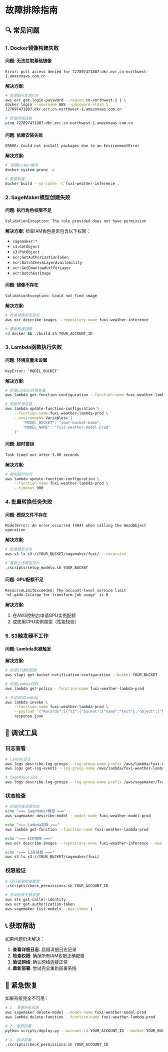 # 故障排除指南

## 🔍 常见问题

### 1. Docker镜像构建失败

#### 问题: 无法拉取基础镜像
```
Error: pull access denied for 727897471807.dkr.ecr.cn-northwest-1.amazonaws.com.cn
```

**解决方案:**
```bash
# 登录AWS官方ECR
aws ecr get-login-password --region cn-northwest-1 | \
docker login --username AWS --password-stdin \
727897471807.dkr.ecr.cn-northwest-1.amazonaws.com.cn

# 检查网络连接
ping 727897471807.dkr.ecr.cn-northwest-1.amazonaws.com.cn
```

#### 问题: 依赖安装失败
```
ERROR: Could not install packages due to an EnvironmentError
```

**解决方案:**
```bash
# 清理Docker缓存
docker system prune -a

# 重新构建
docker build --no-cache -t fuxi-weather-inference .
```

### 2. SageMaker模型创建失败

#### 问题: 执行角色权限不足
```
ValidationException: The role provided does not have permission
```

**解决方案:**
检查IAM角色是否包含以下权限：
- `sagemaker:*`
- `s3:GetObject`
- `s3:PutObject`
- `ecr:GetAuthorizationToken`
- `ecr:BatchCheckLayerAvailability`
- `ecr:GetDownloadUrlForLayer`
- `ecr:BatchGetImage`

#### 问题: 镜像不存在
```
ValidationException: Could not find image
```

**解决方案:**
```bash
# 检查镜像是否存在
aws ecr describe-images --repository-name fuxi-weather-inference

# 重新构建镜像
cd docker && ./build.sh YOUR_ACCOUNT_ID
```

### 3. Lambda函数执行失败

#### 问题: 环境变量未设置
```
KeyError: 'MODEL_BUCKET'
```

**解决方案:**
```bash
# 检查Lambda环境变量
aws lambda get-function-configuration --function-name fuxi-weather-lambda-prod

# 更新环境变量
aws lambda update-function-configuration \
    --function-name fuxi-weather-lambda-prod \
    --environment Variables='{
        "MODEL_BUCKET": "your-bucket-name",
        "MODEL_NAME": "fuxi-weather-model-prod"
    }'
```

#### 问题: 超时错误
```
Task timed out after 3.00 seconds
```

**解决方案:**
```bash
# 增加超时时间
aws lambda update-function-configuration \
    --function-name fuxi-weather-lambda-prod \
    --timeout 900
```

### 4. 批量转换任务失败

#### 问题: 模型文件不存在
```
ModelError: An error occurred (404) when calling the HeadObject operation
```

**解决方案:**
```bash
# 检查模型文件
aws s3 ls s3://YOUR_BUCKET/sagemaker/fuxi/ --recursive

# 重新上传模型文件
./scripts/setup_models.sh YOUR_BUCKET
```

#### 问题: GPU配额不足
```
ResourceLimitExceeded: The account-level service limit 'ml.g4dn.2xlarge for transform job usage' is 0
```

**解决方案:**
1. 在AWS控制台申请GPU实例配额
2. 或使用CPU实例类型（性能较低）

### 5. S3触发器不工作

#### 问题: Lambda未被触发
**解决方案:**
```bash
# 检查S3通知配置
aws s3api get-bucket-notification-configuration --bucket YOUR_BUCKET

# 检查Lambda权限
aws lambda get-policy --function-name fuxi-weather-lambda-prod

# 手动测试Lambda
aws lambda invoke \
    --function-name fuxi-weather-lambda-prod \
    --payload '{"Records":[{"s3":{"bucket":{"name":"test"},"object":{"key":"test/_SUCCESS"}}}]}' \
    response.json
```

## 🔧 调试工具

### 日志查看
```bash
# Lambda日志
aws logs describe-log-groups --log-group-name-prefix /aws/lambda/fuxi-weather
aws logs get-log-events --log-group-name /aws/lambda/fuxi-weather-lambda-prod --log-stream-name LATEST

# SageMaker日志
aws logs describe-log-groups --log-group-name-prefix /aws/sagemaker/TransformJobs
```

### 状态检查
```bash
# 检查所有资源状态
echo "=== SageMaker模型 ==="
aws sagemaker describe-model --model-name fuxi-weather-model-prod

echo "=== Lambda函数 ==="
aws lambda get-function --function-name fuxi-weather-lambda-prod

echo "=== ECR镜像 ==="
aws ecr describe-images --repository-name fuxi-weather-inference --max-items 1

echo "=== S3存储桶 ==="
aws s3 ls s3://YOUR_BUCKET/sagemaker/fuxi/
```

### 权限验证
```bash
# 运行权限检查脚本
./scripts/check_permissions.sh YOUR_ACCOUNT_ID

# 手动检查关键权限
aws sts get-caller-identity
aws ecr get-authorization-token
aws sagemaker list-models --max-items 1
```

## 📞 获取帮助

如果问题仍未解决：

1. **查看详细日志**: 启用详细日志记录
2. **检查权限**: 确保所有IAM权限正确配置
3. **验证网络**: 确认网络连接正常
4. **重新部署**: 尝试完全重新部署系统

## 🚨 紧急恢复

如果系统完全不可用：

```bash
# 1. 清理所有资源
aws sagemaker delete-model --model-name fuxi-weather-model-prod
aws lambda delete-function --function-name fuxi-weather-lambda-prod

# 2. 重新部署
python scripts/deploy.py --account-id YOUR_ACCOUNT_ID --bucket YOUR_BUCKET

# 3. 验证部署
./scripts/check_permissions.sh YOUR_ACCOUNT_ID
```
